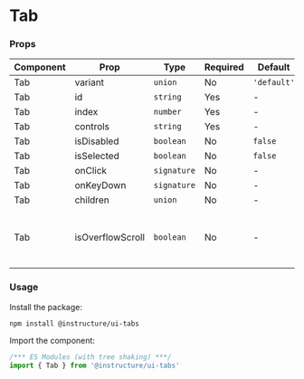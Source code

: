 # Tab



### Props

| Component | Prop | Type | Required | Default | Description |
|-----------|------|------|----------|---------|-------------|
| Tab | variant | `union` | No | `'default'` |  |
| Tab | id | `string` | Yes | - |  |
| Tab | index | `number` | Yes | - |  |
| Tab | controls | `string` | Yes | - |  |
| Tab | isDisabled | `boolean` | No | `false` |  |
| Tab | isSelected | `boolean` | No | `false` |  |
| Tab | onClick | `signature` | No | - |  |
| Tab | onKeyDown | `signature` | No | - |  |
| Tab | children | `union` | No | - |  |
| Tab | isOverflowScroll | `boolean` | No | - | Whether tabOverflow prop in Tabs is set to 'scroll'. |

### Usage

Install the package:

```shell
npm install @instructure/ui-tabs
```

Import the component:

```javascript
/*** ES Modules (with tree shaking) ***/
import { Tab } from '@instructure/ui-tabs'
```

